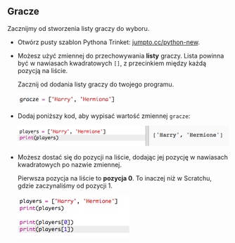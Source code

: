 ## Gracze

Zacznijmy od stworzenia listy graczy do wyboru.

+ Otwórz pusty szablon Pythona Trinket: <a href="http://jumpto.cc/python-new" target="_blank">jumpto.cc/python-new</a>.

+ Możesz użyć zmiennej do przechowywania **listy** graczy. Lista powinna być w nawiasach kwadratowych `[]`, z przecinkiem między każdą pozycją na liście.
    
    Zacznij od dodania listy graczy do twojego programu.
    
    ![screenshot](images/team-create-players.png)

+ Dodaj poniższy kod, aby wypisać wartość zmiennej `gracze`:
    
    ![screenshot](images/team-print-players.png)

+ Możesz dostać się do pozycji na liście, dodając jej pozycję w nawiasach kwadratowych po nazwie zmiennej.
    
    Pierwsza pozycja na liście to **pozycja 0**. To inaczej niż w Scratchu, gdzie zaczynaliśmy od pozycji 1.
    
    ![screenshot](images/team-print-players-index.png)